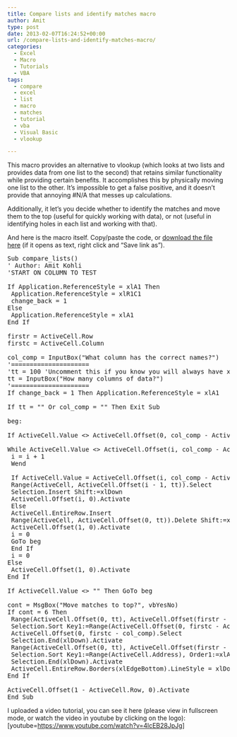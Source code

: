 ```yaml
---
title: Compare lists and identify matches macro
author: Amit
type: post
date: 2013-02-07T16:24:52+00:00
url: /compare-lists-and-identify-matches-macro/
categories:
  - Excel
  - Macro
  - Tutorials
  - VBA
tags:
  - compare
  - excel
  - list
  - macro
  - matches
  - tutorial
  - vba
  - Visual Basic
  - vlookup

---
```

This macro provides an alternative to vlookup (which looks at two lists and provides data from one list to the second) that retains similar functionality while providing certain benefits. It accomplishes this by physically moving one list to the other. It&#8217;s impossible to get a false positive, and it doesn&#8217;t provide that annoying #N/A that messes up calculations.

Additionally, it let&#8217;s you decide whether to identify the matches and move them to the top (useful for quickly working with data), or not (useful in identifying holes in each list and working with that).

And here is the macro itself. Copy/paste the code, or <a title="Compare lists macro file" href="https://www.amitkohli.com/excel/compare_lists.bas" target="_blank">download the file here</a> (if it opens as text, right click and &#8220;Save link as&#8221;).

<pre>Sub compare_lists()
' Author: Amit Kohli
'START ON COLUMN TO TEST

If Application.ReferenceStyle = xlA1 Then
 Application.ReferenceStyle = xlR1C1
 change_back = 1
Else
 Application.ReferenceStyle = xlA1
End If

firstr = ActiveCell.Row
firstc = ActiveCell.Column

col_comp = InputBox("What column has the correct names?")
'=====================
'tt = 100 'Uncomment this if you know you will always have x columns of data following the name (where in this case x=100)
tt = InputBox("How many columns of data?")
'=====================
If change_back = 1 Then Application.ReferenceStyle = xlA1

If tt = "" Or col_comp = "" Then Exit Sub

beg:

If ActiveCell.Value &lt;&gt; ActiveCell.Offset(0, col_comp - ActiveCell.Column).Value Then

While ActiveCell.Value &lt;&gt; ActiveCell.Offset(i, col_comp - ActiveCell.Column).Value And ActiveCell.Offset(i, col_comp - ActiveCell.Column).Value &lt;&gt; ""
 i = i + 1
 Wend

 If ActiveCell.Value = ActiveCell.Offset(i, col_comp - ActiveCell.Column).Value Then
 Range(ActiveCell, ActiveCell.Offset(i - 1, tt)).Select
 Selection.Insert Shift:=xlDown
 ActiveCell.Offset(i, 0).Activate
 Else
 ActiveCell.EntireRow.Insert
 Range(ActiveCell, ActiveCell.Offset(0, tt)).Delete Shift:=xlUp
 ActiveCell.Offset(1, 0).Activate
 i = 0
 GoTo beg
 End If
 i = 0
Else
 ActiveCell.Offset(1, 0).Activate
End If

If ActiveCell.Value &lt;&gt; "" Then GoTo beg

cont = MsgBox("Move matches to top?", vbYesNo)
If cont = 6 Then
 Range(ActiveCell.Offset(0, tt), ActiveCell.Offset(firstr - ActiveCell.Row, col_comp - ActiveCell.Column)).Select
 Selection.Sort Key1:=Range(ActiveCell.Offset(0, firstc - ActiveCell.Column).Address), Order1:=xlAscending, Header:=xlNo
 ActiveCell.Offset(0, firstc - col_comp).Select
 Selection.End(xlDown).Activate
 Range(ActiveCell.Offset(0, tt), ActiveCell.Offset(firstr - ActiveCell.Row, col_comp - ActiveCell.Column)).Select
 Selection.Sort Key1:=Range(ActiveCell.Address), Order1:=xlAscending, Header:=xlNo
 Selection.End(xlDown).Activate
 ActiveCell.EntireRow.Borders(xlEdgeBottom).LineStyle = xlDouble
End If

ActiveCell.Offset(1 - ActiveCell.Row, 0).Activate
End Sub
</pre>

I uploaded a video tutorial, you can see it here (please view in fullscreen mode, or watch the video in youtube by clicking on the logo):[youtube=https://www.youtube.com/watch?v=4lcEB28JpJg]